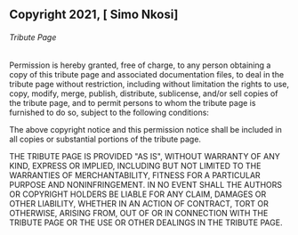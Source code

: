 ## Copyright 2021, [ Simo Nkosi]

###### Tribute Page

Permission is hereby granted, free of charge, to any person obtaining a copy of this tribute page and associated documentation files, to deal in the tribute page without restriction, including without limitation the rights to use, copy, modify, merge, publish, distribute, sublicense, and/or sell copies of the tribute page, and to permit persons to whom the tribute page is furnished to do so, subject to the following conditions:

The above copyright notice and this permission notice shall be included in all copies or substantial portions of the tribute page.

THE TRIBUTE PAGE IS PROVIDED "AS IS", WITHOUT WARRANTY OF ANY KIND, EXPRESS OR IMPLIED, INCLUDING BUT NOT LIMITED TO THE WARRANTIES OF MERCHANTABILITY, FITNESS FOR A PARTICULAR PURPOSE AND NONINFRINGEMENT. IN NO EVENT SHALL THE AUTHORS OR COPYRIGHT HOLDERS BE LIABLE FOR ANY CLAIM, DAMAGES OR OTHER LIABILITY, WHETHER IN AN ACTION OF CONTRACT, TORT OR OTHERWISE, ARISING FROM, OUT OF OR IN CONNECTION WITH THE TRIBUTE PAGE OR THE USE OR OTHER DEALINGS IN THE TRIBUTE PAGE.
